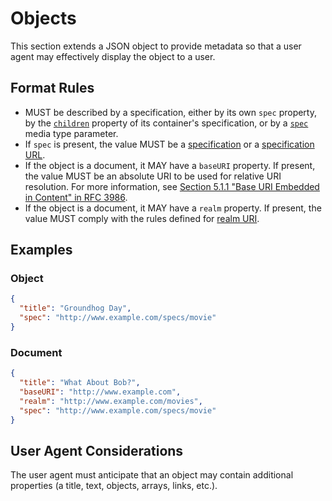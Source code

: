 # Objects

This section extends a JSON object to provide metadata so that a user agent may effectively display the object to a user.

## Format Rules

- MUST be described by a specification, either by its own `spec` property, by the [`children`](#children) property of its container's specification, or by a [`spec`](#spec) media type parameter.
- If `spec` is present, the value MUST be a [specification](#specification) or a [specification URL](#specification-url).
- If the object is a document, it MAY have a `baseURI` property. If present, the value MUST be an absolute URI to be used for relative URI resolution. For more information, see [Section 5.1.1 "Base URI Embedded in Content" in RFC 3986](#rfc-3986).
- If the object is a document, it MAY have a `realm` property. If present, the value MUST comply with the rules defined for [realm URI](#realm-uri).

## Examples

### Object

```json
{
  "title": "Groundhog Day",
  "spec": "http://www.example.com/specs/movie"
}
```

### Document

```json
{
  "title": "What About Bob?",
  "baseURI": "http://www.example.com",
  "realm": "http://www.example.com/movies",
  "spec": "http://www.example.com/specs/movie"
}
```

## User Agent Considerations

The user agent must anticipate that an object may contain additional properties (a title, text, objects, arrays, links, etc.).
